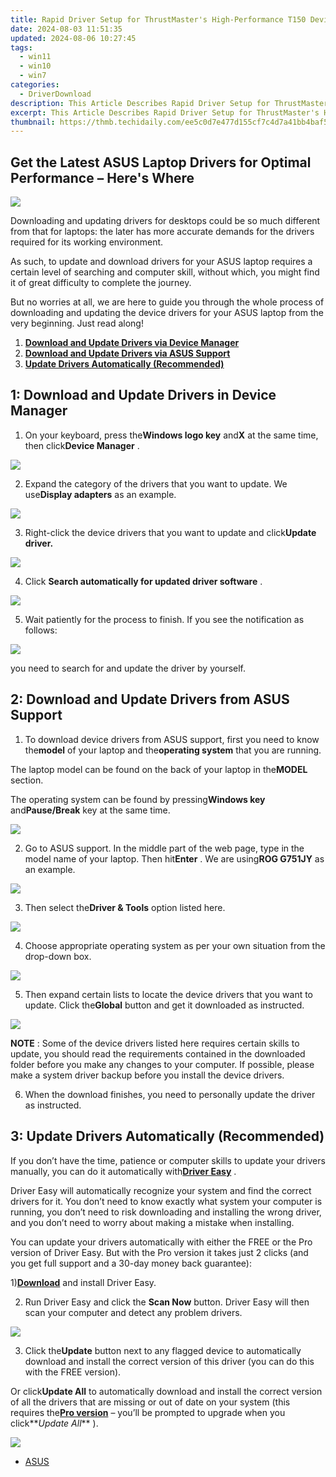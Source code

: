 ```yaml
---
title: Rapid Driver Setup for ThrustMaster's High-Performance T150 Device
date: 2024-08-03 11:51:35
updated: 2024-08-06 10:27:45
tags:
  - win11
  - win10
  - win7
categories:
  - DriverDownload
description: This Article Describes Rapid Driver Setup for ThrustMaster's High-Performance T150 Device
excerpt: This Article Describes Rapid Driver Setup for ThrustMaster's High-Performance T150 Device
thumbnail: https://thmb.techidaily.com/ee5c0d7e477d155cf7c4d7a41bb4baf523bd4dd370c1eec84bd95b2e762714db.png
---
```


## Get the Latest ASUS Laptop Drivers for Optimal Performance – Here's Where

![](https://images.drivereasy.com/wp-content/uploads/2017/04/img_58f4270d7eb65.jpg)

 Downloading and updating drivers for desktops could be so much different from that for laptops: the later has more accurate demands for the drivers required for its working environment.

 As such, to update and download drivers for your ASUS laptop requires a certain level of searching and computer skill, without which, you might find it of great difficulty to complete the journey.

 But no worries at all, we are here to guide you through the whole process of downloading and updating the device drivers for your ASUS laptop from the very beginning. Just read along!

1. [**Download and Update Drivers via Device Manager**](https://tools.techidaily.com/drivereasy/download/)
2. [**Download and Update Drivers via ASUS Support**](https://tools.techidaily.com/drivereasy/download/)
3. **[Update Drivers Automatically (Recommended)](https://www.drivereasy.com/knowledge/asus-laptop-drivers-download-update/#3)**

## 1: Download and Update Drivers in Device Manager

 1) On your keyboard, press the**Windows logo key** and**X** at the same time, then click**Device Manager** .

![](https://images.drivereasy.com/wp-content/uploads/2017/04/img_58ec7c39de736.png)

 2) Expand the category of the drivers that you want to update. We use**Display adapters** as an example.

![](https://images.drivereasy.com/wp-content/uploads/2017/04/img_58f430a3db58e.jpg)

 3) Right-click the device drivers that you want to update and click**Update driver.**

![](https://images.drivereasy.com/wp-content/uploads/2017/04/img_58f4313d801df.jpg)

 4) Click **Search automatically for updated driver software** .

![](https://images.drivereasy.com/wp-content/uploads/2017/04/img_58ec7d39f2853.jpg)

 5) Wait patiently for the process to finish. If you see the notification as follows:

![](https://images.drivereasy.com/wp-content/uploads/2017/04/img_58f4323d4947e.jpg)
  
 you need to search for and update the driver by yourself.

## 2: Download and Update Drivers from ASUS Support  

 1) To download device drivers from ASUS support, first you need to know the**model** of your laptop and the**operating system** that you are running.

 The laptop model can be found on the back of your laptop in the**MODEL** section.

 The operating system can be found by pressing**Windows key** and**Pause/Break** key at the same time.

![](https://images.drivereasy.com/wp-content/uploads/2017/04/img_58f43a4c5e800.jpg)
  
 2) Go to ASUS support. In the middle part of the web page, type in the model name of your laptop. Then hit**Enter** . We are using**ROG G751JY** as an example.

![](https://images.drivereasy.com/wp-content/uploads/2017/04/img_58f439284f18d.png)

 3) Then select the**Driver & Tools** option listed here.

![](https://images.drivereasy.com/wp-content/uploads/2017/04/img_58f4395ad1a79.png)

 4) Choose appropriate operating system as per your own situation from the drop-down box.

![](https://images.drivereasy.com/wp-content/uploads/2017/04/img_58f43a1c7d430.png)

 5) Then expand certain lists to locate the device drivers that you want to update. Click the**Global** button and get it downloaded as instructed.

![](https://images.drivereasy.com/wp-content/uploads/2017/04/img_58f43ae27d430.jpg)

**NOTE** : Some of the device drivers listed here requires certain skills to update, you should read the requirements contained in the downloaded folder before you make any changes to your computer. If possible, please make a system driver backup before you install the device drivers.

 6) When the download finishes, you need to personally update the driver as instructed.

## 3: Update Drivers Automatically (Recommended)

 If you don’t have the time, patience or computer skills to update your drivers manually, you can do it automatically with[**Driver Easy**](https://tools.techidaily.com/drivereasy/download/) .

 Driver Easy will automatically recognize your system and find the correct drivers for it. You don’t need to know exactly what system your computer is running, you don’t need to risk downloading and installing the wrong driver, and you don’t need to worry about making a mistake when installing.

 You can update your drivers automatically with either the FREE or the Pro version of Driver Easy. But with the Pro version it takes just 2 clicks (and you get full support and a 30-day money back guarantee):

 1)[**Download**](https://tools.techidaily.com/drivereasy/download/) and install Driver Easy.

 2) Run Driver Easy and click the **Scan Now** button. Driver Easy will then scan your computer and detect any problem drivers.

![](https://images.drivereasy.com/wp-content/uploads/2017/04/img_58f43de22a8bd.png)

 3) Click the**Update** button next to any flagged device to automatically download and install the correct version of this driver (you can do this with the FREE version).

 Or click**Update All** to automatically download and install the correct version of all the drivers that are missing or out of date on your system (this requires the[**Pro version**](https://tools.techidaily.com/drivereasy/download/) – you’ll be prompted to upgrade when you click**_Update All_** ).

![](https://images.drivereasy.com/wp-content/uploads/2017/04/img_58f43e0f7591e.jpg)

* [ASUS](https://tools.techidaily.com/drivereasy/download/)

<ins class="adsbygoogle"
     style="display:block"
     data-ad-format="autorelaxed"
     data-ad-client="ca-pub-7571918770474297"
     data-ad-slot="1223367746"></ins>



<ins class="adsbygoogle"
     style="display:block"
     data-ad-client="ca-pub-7571918770474297"
     data-ad-slot="8358498916"
     data-ad-format="auto"
     data-full-width-responsive="true"></ins>
